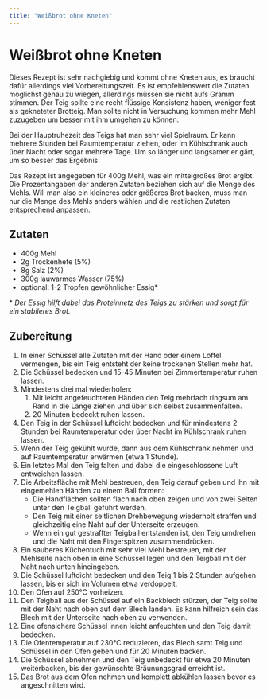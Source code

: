 ```yaml
---
title: "Weißbrot ohne Kneten"
---
```

# Weißbrot ohne Kneten
Dieses Rezept ist sehr nachgiebig und kommt ohne Kneten aus, es braucht dafür allerdings viel Vorbereitungszeit. Es ist empfehlenswert die Zutaten möglichst genau zu wiegen, allerdings müssen sie nicht aufs Gramm stimmen. Der Teig sollte eine recht flüssige Konsistenz haben, weniger fest als gekneteter Brotteig. Man sollte nicht in Versuchung kommen mehr Mehl zuzugeben um besser mit ihm umgehen zu können.

Bei der Hauptruhezeit des Teigs hat man sehr viel Spielraum. Er kann mehrere Stunden bei Raumtemperatur ziehen, oder im Kühlschrank auch über Nacht oder sogar mehrere Tage. Um so länger und langsamer er gärt, um so besser das Ergebnis.

Das Rezept ist angegeben für 400g Mehl, was ein mittelgroßes Brot ergibt. Die Prozentangaben der anderen Zutaten beziehen sich auf die Menge des Mehls. Will man also ein kleineres oder größeres Brot backen, muss man nur die Menge des Mehls anders wählen und die restlichen Zutaten entsprechend anpassen.

## Zutaten
- 400g Mehl
- 2g Trockenhefe (5%)
- 8g Salz (2%)
- 300g lauwarmes Wasser (75%)
- optional: 1-2 Tropfen gewöhnlicher Essig*

**&nbsp;Der Essig hilft dabei das Proteinnetz des Teigs zu stärken und sorgt für ein stabileres Brot.*

## Zubereitung
1. In einer Schüssel alle Zutaten mit der Hand oder einem Löffel vermengen, bis ein Teig entsteht der keine trockenen Stellen mehr hat.
1. Die Schüssel bedecken und 15-45 Minuten bei Zimmertemperatur ruhen lassen.
1. Mindestens drei mal wiederholen:
    1. Mit leicht angefeuchteten Händen den Teig mehrfach ringsum am Rand in die Länge ziehen und über sich selbst zusammenfalten.
    1. 20 Minuten bedeckt ruhen lassen.
1. Den Teig in der Schüssel luftdicht bedecken und für mindestens 2 Stunden bei Raumtemperatur oder über Nacht im Kühlschrank ruhen lassen.
1. Wenn der Teig gekühlt wurde, dann aus dem Kühlschrank nehmen und auf Raumtemperatur erwärmen (etwa 1 Stunde).
1. Ein letztes Mal den Teig falten und dabei die eingeschlossene Luft entweichen lassen.
1. Die Arbeitsfläche mit Mehl bestreuen, den Teig darauf geben und ihn mit eingemehlen Händen zu einem Ball formen:
    - Die Handflächen sollten flach nach oben zeigen und von zwei Seiten unter den Teigball geführt werden.
    - Den Teig mit einer seitlichen Drehbewegung wiederholt straffen und gleichzeitig eine Naht auf der Unterseite erzeugen.
    - Wenn ein gut gestraffter Teigball entstanden ist, den Teig umdrehen und die Naht mit den Fingerspitzen zusammendrücken.
1. Ein sauberes Küchentuch mit sehr viel Mehl bestreuen, mit der Mehlseite nach oben in eine Schüssel legen und den Teigball mit der Naht nach unten hineingeben.
1. Die Schüssel luftdicht bedecken und den Teig 1 bis 2 Stunden aufgehen lassen, bis er sich im Volumen etwa verdoppelt.
1. Den Ofen auf 250°C vorheizen.
1. Den Teigball aus der Schüssel auf ein Backblech stürzen, der Teig sollte mit der Naht nach oben auf dem Blech landen. Es kann hilfreich sein das Blech mit der Unterseite nach oben zu verwenden.
1. Eine ofensichere Schüssel innen leicht anfeuchten und den Teig damit bedecken.
1. Die Ofentemperatur auf 230°C reduzieren, das Blech samt Teig und Schüssel in den Ofen geben und für 20 Minuten backen.
1. Die Schüssel abnehmen und den Teig unbedeckt für etwa 20 Minuten weiterbacken, bis der gewünschte Bräunungsgrad erreicht ist.
1. Das Brot aus dem Ofen nehmen und komplett abkühlen lassen bevor es angeschnitten wird.